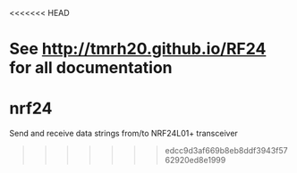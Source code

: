 <<<<<<< HEAD

**See http://tmrh20.github.io/RF24 for all documentation**
=======
# nrf24
Send and receive data strings from/to NRF24L01+ transceiver
>>>>>>> edcc9d3af669b8eb8ddf3943f5762920ed8e1999
